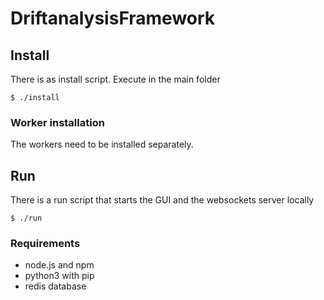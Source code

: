 # DriftanalysisFramework

## Install

There is as install script. Execute in the main folder

```
$ ./install
```

### Worker installation

The workers need to be installed separately.

## Run

There is a run script that starts the GUI and the websockets server locally

```
$ ./run
```

### Requirements

- node.js and npm
- python3 with pip
- redis database